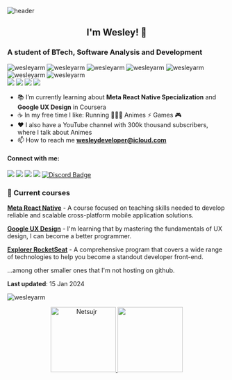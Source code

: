 ![header](https://capsule-render.vercel.app/api?type=waving&color=FCB6D0&height=80&section=header&text=Hello%20World&animation=scaleIn&fontSize=48&fontColor=f7f5f5)
<h2 align="center">
  I'm Wesley! 👋
</h2>

<h3 align="left">
  A student of BTech, Software Analysis and Development
</h3>

<p align="left"> 
  <img src="https://img.shields.io/badge/HTML-E34F26?style=flat-square&logo=html5&logoColor=white" alt="wesleyarm" />
  <img src="https://img.shields.io/badge/CSS-1572B6?style=flat-square&logo=css3&logoColor=white" alt="wesleyarm" />
  <img src="https://img.shields.io/badge/JavaScript-F7DF1E?style=flat-square&logo=javascript&logoColor=black" alt="wesleyarm" />
  <img src="https://img.shields.io/badge/TypeScript-007ACC?style=flat-square&logo=typescript&logoColor=white" alt="wesleyarm" />
  <img src="https://img.shields.io/badge/Node.js-43853D?style=flat-square&logo=node.js&logoColor=white" alt="wesleyarm" />
  <img src="https://img.shields.io/badge/React-20232A?style=flat-square&logo=react&logoColor=61DAFB" alt="wesleyarm" />
  <img src="https://img.shields.io/badge/React_Native-20232A?style=flat-square&logo=react&logoColor=61DAFB" alt="wesleyarm" />
  <br>
  <img src="https://img.shields.io/badge/Figma-F24E1E?style=flat-square&logo=Figma&logoColor=white"/>
  <img src="https://img.shields.io/badge/Adobe Photoshop-31A8FF?style=flat-square&logo=Adobe Photoshop&logoColor=white"/>
  <img src="https://img.shields.io/badge/Adobe%20Premiere%20Pro-9999FF?style=flat-square&logo=Adobe%20Premiere%20Pro&logoColor=white" />
  <img src="https://img.shields.io/badge/Adobe%20after%20affects-CF96FD?style=flat-square&logo=Adobe%20After%20Effects&logoColor=white" />
</p>

- 📚 I’m currently learning about **Meta React Native Specialization** and **Google UX Design** in Coursera
- ☕ In my free time I like: Running 🏃🏼‍♂️ Animes ⚡ Games 🎮
- ❤️ I also have a YouTube channel with 300k thousand subscribers, where I talk about Animes
- 📫 How to reach me **wesleydeveloper@icloud.com**

<h4 align="left">
  Connect with me:
</h3>
<div> 
  <a href="https://www.linkedin.com/in/wesleyarm" target="_blank"><img src="https://img.shields.io/badge/-LinkedIn-%230077B5?style=flat-square&logo=linkedin&logoColor=white" target="_blank"></a> 
  <a href="https://www.youtube.com/nagatin" target="_blank"><img src="https://img.shields.io/badge/YouTube-FF0000?style=flat-square&logo=youtube&logoColor=white" target="_blank"></a>
  <a href="https://instagram.com/nagatingg" target="_blank"><img src="https://img.shields.io/badge/-Instagram-%23E4405F?style=flat-square&logo=instagram&logoColor=white" target="_blank"></a>
  <a href="https://twitter.com/nagatingg" target="_blank"><img src="https://img.shields.io/badge/Twitter-1DA1F2?style=flat-square&logo=twitter&logoColor=white" target="_blank"></a>
  <a href="https://discord.com/users/nagatingg"><img src="https://img.shields.io/badge/<Nagatin>-7289DA?style=flat-square&logo=discord&logoColor=white" target="_blank" alt="Discord Badge"></a>

### 🚀 Current courses

[**Meta React Native**](https://github.com/wesleyarm/meta_react_native) - A course focused on teaching skills needed to develop reliable and scalable cross-platform mobile application solutions.

[**Google UX Design**](https://github.com/wesleyarm/google_ux_design) - I'm learning that by mastering the fundamentals of UX design, I can become a better programmer.

[**Explorer RocketSeat**](https://github.com/wesleyarm/rocketseat-explorer) - A comprehensive program that covers a wide range of technologies to help you become a standout developer front-end.

...among other smaller ones that I'm not hosting on github.

**Last updated**: 15 Jan 2024
<p align="left"> <img src="https://komarev.com/ghpvc/?username=wesleyarm&label=Profile%20views&color=0e75b6&style=flat" alt="wesleyarm" /> </p>
<div align="center">
  <a href="https://github.com/Netsujr">
  <img height="150em" src="https://github-readme-streak-stats.herokuapp.com/?user=nagatingg&theme=dark" alt="Netsujr" />
  <img height="150em" src="https://github-readme-stats.vercel.app/api/top-langs/?username=nagatingg&layout=compact&langs_count=7&theme=dark"/>

